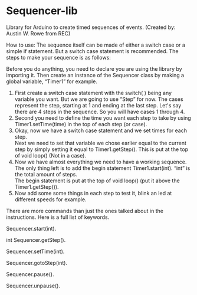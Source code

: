 Sequencer-lib
=============

Library for Arduino to create timed sequences of events. 
(Created by: Austin W. Rowe from REC)

How to use:
The sequence itself can be made of either a switch case or a simple if statement. 
But a switch case statement is recommended.  The steps to make your sequence is as follows:

Before you do anything, you need to declare you are using the library by importing it. 
Then create an instance of the Sequencer class by making a global variable, “Timer1” for example.

1. First create a switch case statement with the switch( ) being any variable you want.
 But we are going to use “Step” for now.  The cases represent the step, starting at 1
 and ending at the last step.  Let's say there are 4 steps in the sequence.  So you will have cases 1 through 4.
2. Second you need to define the time you want each step to take by using Timer1.setTime(time) 
 in the top of each step (or case).
3. Okay, now we have a switch case statement and we set times for each step.  
 Next we need to set that variable we chose earlier equal to the current step by simply setting it equal
 to Timer1.getStep().  This is put at the top of void loop() (Not in a case).
4. Now we have almost everything we need to have a working sequence. The only thing left is to
 add the begin statement Timer1.start(int). “int” is the total amount of steps.  
 The begin statement is put at the top of void loop() (put it above the Timer1.getStep()).
5. Now add some some things in each step to test it, blink an led at different speeds for example.



There are more commands than just the ones talked about in the instructions.  Here is a full list of keywords.

Sequencer.start(int).

int Sequencer.getStep().

Sequencer.setTime(int).

Sequencer.gotoStep(int).

Sequencer.pause().

Sequencer.unpause().


